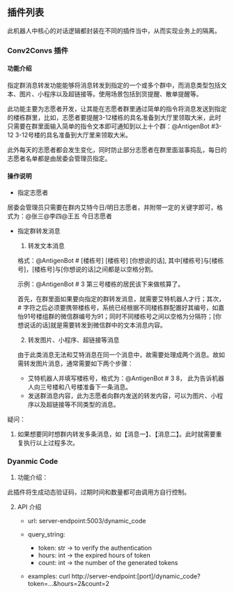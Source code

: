 ## 插件列表

此机器人中核心的对话逻辑都封装在不同的插件当中，从而实现业务上的隔离。

### Conv2Convs 插件

#### 功能介绍

指定群消息转发功能能够将消息转发到指定的一个或多个群中，而消息类型包括文本、图片、小程序以及超链接等。使用场景包括到货提醒、散单提醒等。

此功能主要为志愿者开发，让其能在志愿者群里通过简单的指令将消息发送到指定的楼栋群里，比如，志愿者要提醒3-12楼栋的具名准备到大厅里领取大米，此时只需要在群里面输入简单的指令文本即可通知到以上十个群：@AntigenBot #3-12 3-12号楼的具名准备到大厅里来领取大米。

此外每天的志愿者都会发生变化，同时防止部分志愿者在群里面滋事捣乱，每日的志愿者名单都是由居委会管理员指定。

#### 操作说明

* 指定志愿者

居委会管理员只需要在群内艾特今日/明日志愿者，并附带一定的关键字即可，格式为：@张三@李四@王五 今日志愿者

* 指定群转发消息

    1. 转发文本消息

    格式：@AntigenBot # [楼栋号] [楼栋号] [你想说的话], 其中[楼栋号]与[楼栋号]，[楼栋号]与[你想说的话]之间都是以空格分割。

    示例：@AntigenBot # 3 第三号楼栋的居民该下来做核算了。

    首先，在群里面如果要向指定的群转发消息，就需要艾特机器人才行；其次，# 字符之后必须要携带楼栋号，系统已经根据不同楼栋群配置好其编号，如嘉怡91号楼组群的微信群编号为91；同时不同楼栋号之间以空格为分隔符；[你想说话的话]就是需要转发到微信群中的文本消息内容。

    2. 转发图片、小程序、超链接等消息

    由于此类消息无法和艾特消息在同一个消息中，故需要处理成两个消息。故如需转发图片消息，通常需要如下两个步骤：

    * 艾特机器人并填写楼栋号，格式为：@AntigenBot # 3 8， 此为告诉机器人向三号楼和八号楼准备下一条消息。
    * 发送群消息内容，此为志愿者向群内发送的转发内容，可以为图片、小程序以及超链接等不同类型的消息。

疑问：

1. 如果想要同时想群内转发多条消息，如【消息一】、【消息二】。此时就需要重复执行以上过程多次。


### Dyanmic Code

1. 功能介绍：

此插件将生成动态验证码，过期时间和数量都可由调用方自行控制。

2. API 介绍

    * url: server-endpoint:5003/dynamic_code
    * query_string:
        * token: str -> to verify the authentication
        * hours: int -> the expired hours of token
        * count: int -> the number of the generated tokens
    
    * examples:
        curl http://server-endpoint:[port]/dynamic_code?token=...&hours=2&count=2
